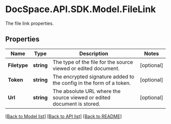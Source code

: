 # DocSpace.API.SDK.Model.FileLink
The file link properties.

## Properties

Name | Type | Description | Notes
------------ | ------------- | ------------- | -------------
**Filetype** | **string** | The type of the file for the source viewed or edited document. | [optional] 
**Token** | **string** | The encrypted signature added to the config in the form of a token. | [optional] 
**Url** | **string** | The absolute URL where the source viewed or edited document is stored. | [optional] 

[[Back to Model list]](../README.md#documentation-for-models) [[Back to API list]](../README.md#documentation-for-api-endpoints) [[Back to README]](../README.md)

